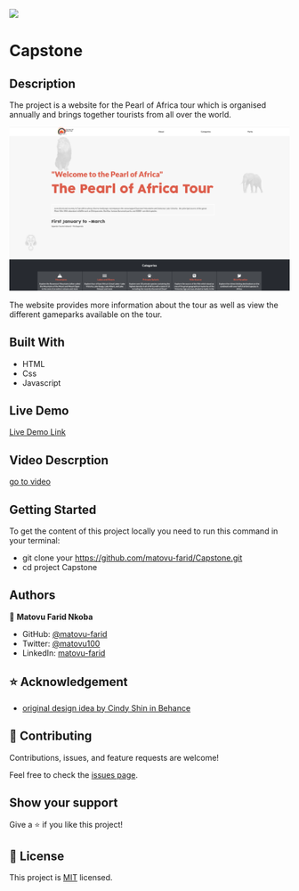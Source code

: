 
![](https://img.shields.io/badge/Microverse-blueviolet)

# Capstone

## Description
The project is a website for the Pearl of Africa tour which is organised annually and brings together tourists from all over the world.

![screenshot](./assets/screenshot.png)

The website provides more information about the tour as well as view the different gameparks available on the tour.

## Built With

- HTML
- Css
- Javascript

## Live Demo

[Live Demo Link](https://matovu-farid.github.io/Capstone/)

## Video Descrption
[go to video](https://www.loom.com/share/5ff3c68ab0a24068a83ed614d1ead71d)


## Getting Started

To get the content of this project locally you need to run this command in your terminal:

- git clone your https://github.com/matovu-farid/Capstone.git
- cd project Capstone

## Authors

👤 **Matovu Farid Nkoba**

- GitHub: [@matovu-farid](https://github.com/matovu-farid)
- Twitter: [@matovu100](https://twitter.com/matovu100)
- LinkedIn: [matovu-farid](https://www.linkedin.com/in/matovu-farid-48b80257)

## ⭐️ Acknowledgement
- [original design idea by Cindy Shin in Behance](https://www.behance.net/adagio07)

## 🤝 Contributing

Contributions, issues, and feature requests are welcome!

Feel free to check the [issues page](../../issues/).

## Show your support

Give a ⭐️ if you like this project!

## 📝 License

This project is [MIT](./MIT.md) licensed.
